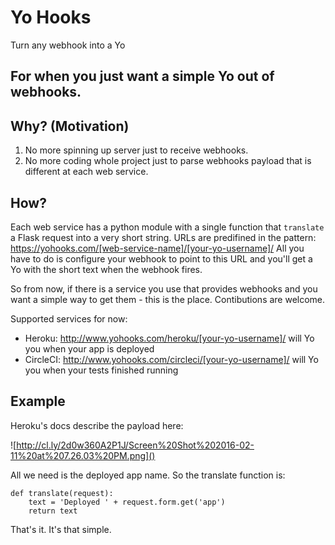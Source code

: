 # Yo Hooks
Turn any webhook into a Yo

## For when you just want a simple Yo out of webhooks.

## Why? (Motivation)
1. No more spinning up server just to receive webhooks.
2. No more coding whole project just to parse webhooks payload that is different at each web service.

## How?
Each web service has a python module with a single function that `translate` a Flask request into a very short string.
URLs are predifined in the pattern: https://yohooks.com/[web-service-name]/[your-yo-username]/
All you have to do is configure your webhook to point to this URL and you'll get a Yo with the short text when the webhook fires.

So from now, if there is a service you use that provides webhooks and you want a simple way to get them - this is the place.
Contibutions are welcome.

Supported services for now:
- Heroku: http://www.yohooks.com/heroku/[your-yo-username]/ will Yo you when your app is deployed
- CircleCI: http://www.yohooks.com/circleci/[your-yo-username]/ will Yo you when your tests finished running

## Example

Heroku's docs describe the payload here:

![http://cl.ly/2d0w360A2P1J/Screen%20Shot%202016-02-11%20at%207.26.03%20PM.png]()

All we need is the deployed app name. So the translate function is:
```
def translate(request):
    text = 'Deployed ' + request.form.get('app')
    return text
```
That's it.
It's that simple.


